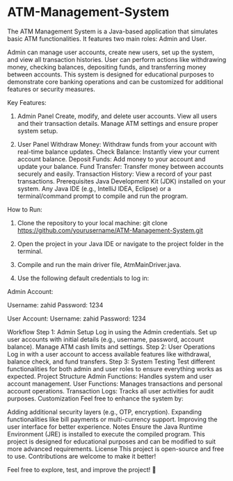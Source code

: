 # ATM-Management-System

The ATM Management System is a Java-based application that simulates basic ATM functionalities.
It features two main roles: Admin and User.

Admin can manage user accounts, create new users, set up the system, and view all transaction histories.
User can perform actions like withdrawing money, checking balances, depositing funds, and transferring money between accounts.
This system is designed for educational purposes to demonstrate core banking operations and can be customized for additional features or security measures.

Key Features:

1. Admin Panel
Create, modify, and delete user accounts.
View all users and their transaction details.
Manage ATM settings and ensure proper system setup.

3. User Panel
Withdraw Money: Withdraw funds from your account with real-time balance updates.
Check Balance: Instantly view your current account balance.
Deposit Funds: Add money to your account and update your balance.
Fund Transfer: Transfer money between accounts securely and easily.
Transaction History: View a record of your past transactions.
Prerequisites
Java Development Kit (JDK) installed on your system.
Any Java IDE (e.g., IntelliJ IDEA, Eclipse) or a terminal/command prompt to compile and run the program.

How to Run:

1. Clone the repository to your local machine:
   git clone https://github.com/yourusername/ATM-Management-System.git

2. Open the project in your Java IDE or navigate to the project folder in the terminal.

3. Compile and run the main driver file, AtmMainDriver.java.

4. Use the following default credentials to log in:

Admin Account:

Username: zahid
Password: 1234

User Account:
Username: zahid
Password: 1234

Workflow
Step 1: Admin Setup
Log in using the Admin credentials.
Set up user accounts with initial details (e.g., username, password, account balance).
Manage ATM cash limits and settings.
Step 2: User Operations
Log in with a user account to access available features like withdrawal, balance check, and fund transfers.
Step 3: System Testing
Test different functionalities for both admin and user roles to ensure everything works as expected.
Project Structure
Admin Functions: Handles system and user account management.
User Functions: Manages transactions and personal account operations.
Transaction Logs: Tracks all user activities for audit purposes.
Customization
Feel free to enhance the system by:

Adding additional security layers (e.g., OTP, encryption).
Expanding functionalities like bill payments or multi-currency support.
Improving the user interface for better experience.
Notes
Ensure the Java Runtime Environment (JRE) is installed to execute the compiled program.
This project is designed for educational purposes and can be modified to suit more advanced requirements.
License
This project is open-source and free to use. Contributions are welcome to make it better!

Feel free to explore, test, and improve the project! 🚀


